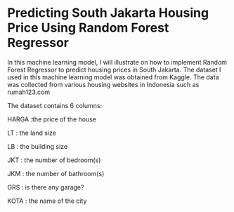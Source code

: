 # Predicting South Jakarta Housing Price Using Random Forest Regressor

In this machine learning model, I will illustrate on how to implement Random Forest Regressor to predict housing prices in South Jakarta. The dataset I used in this machine learning model was obtained from Kaggle. The data was collected from various housing websites in Indonesia such as rumah123.com

The dataset contains 6 columns:

HARGA :the price of the house

LT : the land size

LB : the building size

JKT : the number of bedroom(s)

JKM : the number of bathroom(s)

GRS : is there any garage?

KOTA : the name of the city
